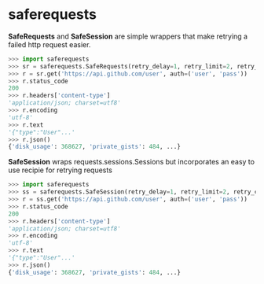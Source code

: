 # saferequests

**SafeRequests** and **SafeSession** are simple wrappers that make retrying a 
failed http request easier.

```python
>>> import saferequests
>>> sr = saferequests.SafeRequests(retry_delay=1, retry_limit=2, retry_codes=[429])
>>> r = sr.get('https://api.github.com/user', auth=('user', 'pass'))
>>> r.status_code
200
>>> r.headers['content-type']
'application/json; charset=utf8'
>>> r.encoding
'utf-8'
>>> r.text
'{"type":"User"...'
>>> r.json()
{'disk_usage': 368627, 'private_gists': 484, ...}
```

**SafeSession** wraps requests.sessions.Sessions but incorporates an easy to 
use recipie for retrying requests

```python
>>> import saferequests
>>> ss = saferequests.SafeSession(retry_delay=1, retry_limit=2, retry_codes=[429])
>>> r = ss.get('https://api.github.com/user', auth=('user', 'pass'))
>>> r.status_code
200
>>> r.headers['content-type']
'application/json; charset=utf8'
>>> r.encoding
'utf-8'
>>> r.text
'{"type":"User"...'
>>> r.json()
{'disk_usage': 368627, 'private_gists': 484, ...}
```
